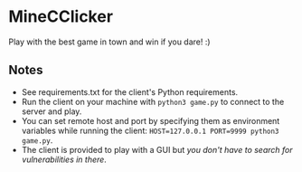 # MineCClicker

Play with the best game in town and win if you dare! :)

## Notes

- See requirements.txt for the client's Python requirements.
- Run the client on your machine with `python3 game.py` to connect to the server and play.
- You can set remote host and port by specifying them as environment variables while running the client: `HOST=127.0.0.1 PORT=9999 python3 game.py`.
- The client is provided to play with a GUI but *you don't have to search for vulnerabilities in there*.

